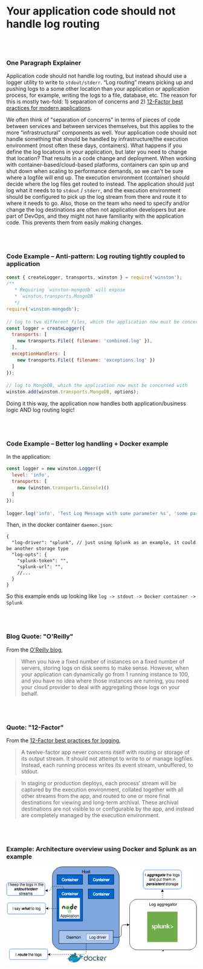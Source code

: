 # Your application code should not handle log routing

<br/><br/>

### One Paragraph Explainer

Application code should not handle log routing, but instead should use a logger utility to write to `stdout/stderr`. “Log routing” means picking up and pushing logs to a some other location than your application or application process, for example, writing the logs to a file, database, etc. The reason for this is mostly two-fold: 1) separation of concerns and 2) [12-Factor best practices for modern applications](https://12factor.net/logs).

We often think of "separation of concerns" in terms of pieces of code between services and between services themselves, but this applies to the more “infrastructural” components as well. Your application code should not handle something that should be handled by infrastructure/the execution environment (most often these days, containers). What happens if you define the log locations in your application, but later you need to change that location? That results in a code change and deployment. When working with container-based/cloud-based platforms, containers can spin up and shut down when scaling to performance demands, so we can't be sure where a logfile will end up. The execution environment (container) should decide where the log files get routed to instead. The application should just log what it needs to to `stdout` / `stderr`, and the execution environment should be configured to pick up the log stream from there and route it to where it needs to go. Also, those on the team who need to specify and/or change the log destinations are often not application developers but are part of DevOps, and they might not have familiarity with the application code. This prevents them from easily making changes. 

<br/><br/>

### Code Example – Anti-pattern: Log routing tightly coupled to application

```javascript
const { createLogger, transports, winston } = require('winston');
/**
   * Requiring `winston-mongodb` will expose
   * `winston.transports.MongoDB`
   */
require('winston-mongodb');
 
// log to two different files, which the application now must be concerned with
const logger = createLogger({
  transports: [
    new transports.File({ filename: 'combined.log' }),
  ],
  exceptionHandlers: [
    new transports.File({ filename: 'exceptions.log' })
  ]
});
 
// log to MongoDB, which the application now must be concerned with
winston.add(winston.transports.MongoDB, options);
```
Doing it this way, the application now handles both application/business logic AND log routing logic!

<br/><br/>

### Code Example – Better log handling + Docker example
In the application:
```javascript
const logger = new winston.Logger({
  level: 'info',
  transports: [
    new (winston.transports.Console)()
  ]
});

logger.log('info', 'Test Log Message with some parameter %s', 'some parameter', { anything: 'This is metadata' });
```
Then, in the docker container `daemon.json`:
```json5
{
  "log-driver": "splunk", // just using Splunk as an example, it could be another storage type
  "log-opts": {
    "splunk-token": "",
    "splunk-url": "",
    //...
  }
}
```
So this example ends up looking like `log -> stdout -> Docker container -> Splunk`

<br/><br/>

### Blog Quote: "O'Reilly"

From the [O'Reilly blog](https://www.oreilly.com/ideas/a-cloud-native-approach-to-logs),
 > When you have a fixed number of instances on a fixed number of servers, storing logs on disk seems to make sense. However, when your application can dynamically go from 1 running instance to 100, and you have no idea where those instances are running, you need your cloud provider to deal with aggregating those logs on your behalf.

<br/><br/>

### Quote: "12-Factor"

From the [12-Factor best practices for logging](https://12factor.net/logs),
 > A twelve-factor app never concerns itself with routing or storage of its output stream. It should not attempt to write to or manage logfiles. Instead, each running process writes its event stream, unbuffered, to stdout.
 
 > In staging or production deploys, each process’ stream will be captured by the execution environment, collated together with all other streams from the app, and routed to one or more final destinations for viewing and long-term archival. These archival destinations are not visible to or configurable by the app, and instead are completely managed by the execution environment.

<br/><br/>

 ### Example: Architecture overview using Docker and Splunk as an example

![alt text](../../assets/images/logging-overview.png "Log routing overview")

<br/><br/>
